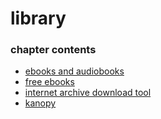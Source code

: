 ﻿
# library
### chapter contents
 
* [ebooks and audiobooks](ebooks_and_audiobooks.md)
* [free ebooks](free_ebooks.md)
* [internet archive download tool](internet_archive_download_tool.md)
* [kanopy](kanopy.md)
